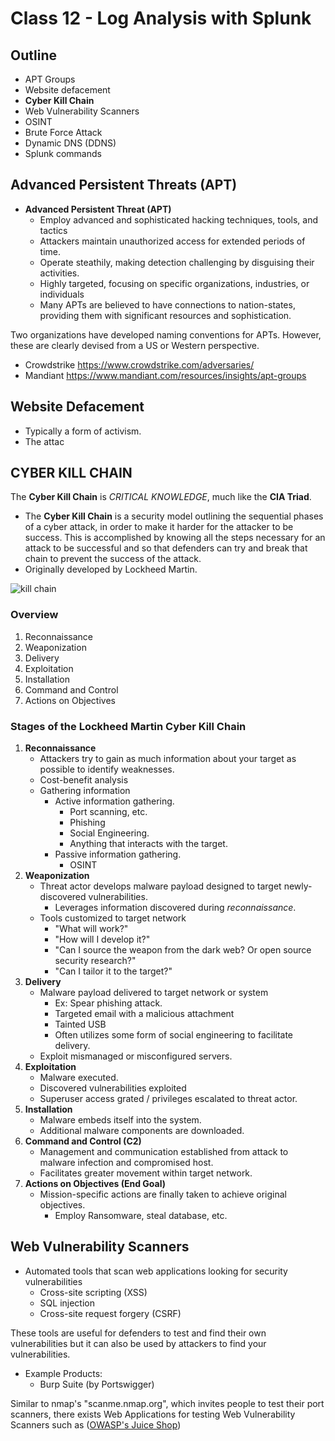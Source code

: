 # Class 12 - Log Analysis with Splunk

## Outline

- APT Groups
- Website defacement
- **Cyber Kill Chain**
- Web Vulnerability Scanners
- OSINT
- Brute Force Attack
- Dynamic DNS (DDNS)
- Splunk commands

## Advanced Persistent Threats (APT)

- **Advanced Persistent Threat (APT)**
  - Employ advanced and sophisticated hacking techniques, tools, and tactics
  - Attackers maintain unauthorized access for extended periods of time.
  - Operate steathily, making detection challenging by disguising their activities.
  - Highly targeted, focusing on specific organizations, industries, or individuals
  - Many APTs are believed to have connections to nation-states, providing them with significant resources and sophistication.

Two organizations have developed naming conventions for APTs. However, these are clearly devised from a US or Western perspective.
  - Crowdstrike  https://www.crowdstrike.com/adversaries/
  - Mandiant https://www.mandiant.com/resources/insights/apt-groups


## Website Defacement

- Typically a form of activism.
- The attac

## CYBER KILL CHAIN

The **Cyber Kill Chain** is _CRITICAL KNOWLEDGE_, much like the **CIA Triad**.

- The **Cyber Kill Chain** is a security model outlining the sequential phases of a cyber attack, in order to make it harder for the attacker to be success. This is accomplished by knowing all the steps necessary for an attack to be successful and so that defenders can try and break that chain to prevent the success of the attack.
- Originally developed by Lockheed Martin.

![kill chain](https://codefellows.github.io/ops-401-cybersecurity-guide/curriculum/class-12/slides/assets/12_06.png)

### Overview

1. Reconnaissance
2. Weaponization
3. Delivery
4. Exploitation
5. Installation
6. Command and Control
7. Actions on Objectives

### Stages of the Lockheed Martin Cyber Kill Chain

1. **Reconnaissance**
    - Attackers try to gain as much information about your target as possible to identify weaknesses.
    - Cost-benefit analysis
    - Gathering information
      - Active information gathering.
        - Port scanning, etc.
        - Phishing
        - Social Engineering.
        - Anything that interacts with the target.
      - Passive information gathering.
        - OSINT
2. **Weaponization**
    - Threat actor develops malware payload designed to target newly-discovered vulnerabilities.
      - Leverages information discovered during _reconnaissance_.
    - Tools customized to target network
      - "What will work?"
      - "How will I develop it?"
      - "Can I source the weapon from the dark web? Or open source security research?"
      - "Can I tailor it to the target?"
3. **Delivery**
    - Malware payload delivered to target network or system
      - Ex: Spear phishing attack.
      - Targeted email with a malicious attachment
      - Tainted USB
      - Often utilizes some form of social engineering to facilitate delivery.
    - Exploit mismanaged or misconfigured servers.
4. **Exploitation**
    - Malware executed.
    - Discovered vulnerabilities exploited
    - Superuser access grated / privileges escalated to threat actor.
5. **Installation**
    - Malware embeds itself into the system.
    - Additional malware components are downloaded.
6. **Command and Control (C2)**
    - Management and communication established from attack to malware infection and compromised host.
    - Facilitates greater movement within target network.
7. **Actions on Objectives (End Goal)**
    - Mission-specific actions are finally taken to achieve original objectives.
      - Employ Ransomware, steal database, etc.

## Web Vulnerability Scanners

- Automated tools that scan web applications looking for security vulnerabilities
  - Cross-site scripting (XSS)
  - SQL injection
  - Cross-site request forgery (CSRF)

These tools are useful for defenders to test and find their own vulnerabilities but it can also be used by attackers to find your vulnerabilities.

- Example Products:
  - Burp Suite (by Portswigger)

Similar to nmap's "scanme.nmap.org", which invites people to test their port scanners, there exists Web Applications for testing Web Vulnerability Scanners such as ([OWASP's Juice Shop](https://owasp.org/www-project-juice-shop/))
